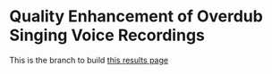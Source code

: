 # Quality Enhancement of Overdub Singing Voice Recordings
This is the branch to build [this results page](https://wimmerb.github.io/singing-quality-enhancement/)
